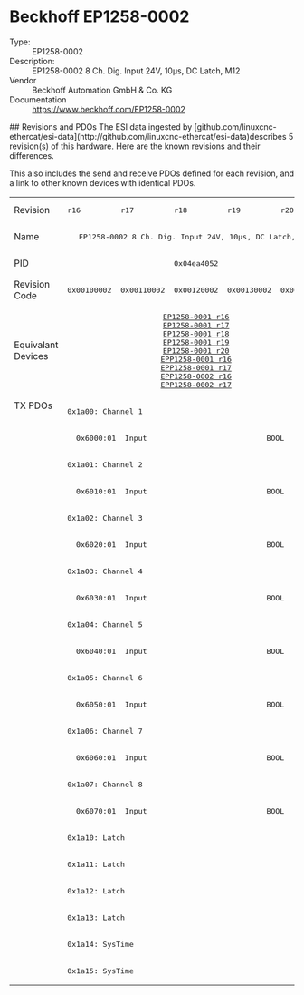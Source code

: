 #  Beckhoff EP1258-0002

<dl>
  <dt>Type:</dt><dd>EP1258-0002</dd>
  <dt>Description:</dt><dd>EP1258-0002 8 Ch. Dig. Input 24V, 10µs, DC Latch, M12</dd>
  <dt>Vendor</dt><dd>Beckhoff Automation GmbH & Co. KG</dd>
  <dt>Documentation</dt><dd><a href="https://www.beckhoff.com/EP1258-0002">https://www.beckhoff.com/EP1258-0002</a></dd>
</dl>
## Revisions and PDOs
The ESI data ingested by [github.com/linuxcnc-ethercat/esi-data](http://github.com/linuxcnc-ethercat/esi-data)describes 5 revision(s) of this hardware.  Here are the known revisions and their differences.

This also includes the send and receive PDOs defined for each revision, and a link to other known devices with identical PDOs.

<table>
<tr >
<td class="first">Revision</td>
<td ><pre>r16</pre></td>
<td ><pre>r17</pre></td>
<td ><pre>r18</pre></td>
<td ><pre>r19</pre></td>
<td ><pre>r20</pre></td>
</tr>
<tr >
<td class="first">Name</td>
<td  colspan=5 align="center"><pre>EP1258-0002 8 Ch. Dig. Input 24V, 10µs, DC Latch, M12</pre></td>
</tr>
<tr >
<td class="first">PID</td>
<td  colspan=5 align="center"><pre>0x04ea4052</pre></td>
</tr>
<tr >
<td class="first">Revision Code</td>
<td ><pre>0x00100002</pre></td>
<td ><pre>0x00110002</pre></td>
<td ><pre>0x00120002</pre></td>
<td ><pre>0x00130002</pre></td>
<td ><pre>0x00140002</pre></td>
</tr>
<tr >
<td class="first">Equivalant Devices</td>
<td  colspan=5 align="center"><pre><a href="EP1258-0001">EP1258-0001 r16</a><br/><a href="EP1258-0001">EP1258-0001 r17</a><br/><a href="EP1258-0001">EP1258-0001 r18</a><br/><a href="EP1258-0001">EP1258-0001 r19</a><br/><a href="EP1258-0001">EP1258-0001 r20</a><br/><a href="EPP1258-0001">EPP1258-0001 r16</a><br/><a href="EPP1258-0001">EPP1258-0001 r17</a><br/><a href="EPP1258-0002">EPP1258-0002 r16</a><br/><a href="EPP1258-0002">EPP1258-0002 r17</a></pre></td>
</tr>
<tr class="txpdo pdosection">
<td class="first" rowspan=22 valign=top>TX PDOs</td>
<td colspan=5 align="left"><pre>0x1a00: Channel 1</pre></td>
<td></td>
</tr>
<tr class="txpdo">
<td  colspan=5 align="left"><pre>  0x6000:01  Input                           BOOL</pre></td>
</tr>
<tr class="txpdo pdosection">
<td  colspan=5 align="left"><pre>0x1a01: Channel 2</pre></td>
</tr>
<tr class="txpdo">
<td  colspan=5 align="left"><pre>  0x6010:01  Input                           BOOL</pre></td>
</tr>
<tr class="txpdo pdosection">
<td  colspan=5 align="left"><pre>0x1a02: Channel 3</pre></td>
</tr>
<tr class="txpdo">
<td  colspan=5 align="left"><pre>  0x6020:01  Input                           BOOL</pre></td>
</tr>
<tr class="txpdo pdosection">
<td  colspan=5 align="left"><pre>0x1a03: Channel 4</pre></td>
</tr>
<tr class="txpdo">
<td  colspan=5 align="left"><pre>  0x6030:01  Input                           BOOL</pre></td>
</tr>
<tr class="txpdo pdosection">
<td  colspan=5 align="left"><pre>0x1a04: Channel 5</pre></td>
</tr>
<tr class="txpdo">
<td  colspan=5 align="left"><pre>  0x6040:01  Input                           BOOL</pre></td>
</tr>
<tr class="txpdo pdosection">
<td  colspan=5 align="left"><pre>0x1a05: Channel 6</pre></td>
</tr>
<tr class="txpdo">
<td  colspan=5 align="left"><pre>  0x6050:01  Input                           BOOL</pre></td>
</tr>
<tr class="txpdo pdosection">
<td  colspan=5 align="left"><pre>0x1a06: Channel 7</pre></td>
</tr>
<tr class="txpdo">
<td  colspan=5 align="left"><pre>  0x6060:01  Input                           BOOL</pre></td>
</tr>
<tr class="txpdo pdosection">
<td  colspan=5 align="left"><pre>0x1a07: Channel 8</pre></td>
</tr>
<tr class="txpdo">
<td  colspan=5 align="left"><pre>  0x6070:01  Input                           BOOL</pre></td>
</tr>
<tr class="txpdo pdosection">
<td  colspan=5 align="left"><pre>0x1a10: Latch</pre></td>
</tr>
<tr class="txpdo pdosection">
<td  colspan=5 align="left"><pre>0x1a11: Latch</pre></td>
</tr>
<tr class="txpdo pdosection">
<td  colspan=5 align="left"><pre>0x1a12: Latch</pre></td>
</tr>
<tr class="txpdo pdosection">
<td  colspan=5 align="left"><pre>0x1a13: Latch</pre></td>
</tr>
<tr class="txpdo pdosection">
<td  colspan=5 align="left"><pre>0x1a14: SysTime</pre></td>
</tr>
<tr class="txpdo pdosection">
<td  colspan=5 align="left"><pre>0x1a15: SysTime</pre></td>
</tr>
</table>
